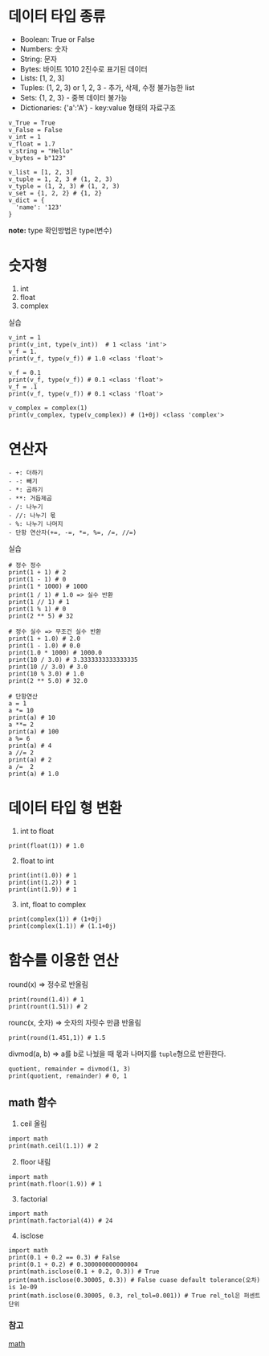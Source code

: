 # 데이터 타입 종류
- Boolean: True or False
- Numbers: 숫자
- String: 문자
- Bytes: 바이트 1010 2진수로 표기된 데이터
- Lists: [1, 2, 3]
- Tuples: (1, 2, 3) or 1, 2, 3 - 추가, 삭제, 수정 불가능한 list
- Sets: {1, 2, 3} - 중복 데이터 불가능
- Dictionaries: {'a':'A'} - key:value 형태의 자료구조


```
v_True = True
v_False = False
v_int = 1
v_float = 1.7
v_string = "Hello"
v_bytes = b"123"

v_list = [1, 2, 3]
v_tuple = 1, 2, 3 # (1, 2, 3)
v_typle = (1, 2, 3) # (1, 2, 3)
v_set = {1, 2, 2} # {1, 2}
v_dict = {
  'name': '123'
}
```
**note:** type 확인방법은 type(변수)

# 숫자형
1. int
2. float
3. complex

실습
```
v_int = 1
print(v_int, type(v_int))  # 1 <class 'int'>
v_f = 1.
print(v_f, type(v_f)) # 1.0 <class 'float'>

v_f = 0.1
print(v_f, type(v_f)) # 0.1 <class 'float'>
v_f = .1
print(v_f, type(v_f)) # 0.1 <class 'float'>

v_complex = complex(1)
print(v_complex, type(v_complex)) # (1+0j) <class 'complex'>
```

# 연산자
```
- +: 더하기
- -: 빼기
- *: 곱하기
- **: 거듭제곱
- /: 나누기
- //: 나누기 몫
- %: 나누기 나머지
- 단항 연산자(+=, -=, *=, %=, /=, //=)
```

실습
```
# 정수 정수
print(1 + 1) # 2
print(1 - 1) # 0
print(1 * 1000) # 1000
print(1 / 1) # 1.0 => 실수 반환
print(1 // 1) # 1
print(1 % 1) # 0 
print(2 ** 5) # 32

# 정수 실수 => 무조건 실수 반환
print(1 + 1.0) # 2.0
print(1 - 1.0) # 0.0
print(1.0 * 1000) # 1000.0
print(10 / 3.0) # 3.3333333333333335
print(10 // 3.0) # 3.0
print(10 % 3.0) # 1.0
print(2 ** 5.0) # 32.0

# 단항연산
a = 1
a *= 10
print(a) # 10
a **= 2 
print(a) # 100
a %= 6
print(a) # 4
a //= 2 
print(a) # 2
a /=  2 
print(a) # 1.0
```


# 데이터 타입 형 변환
1. int to float
```
print(float(1)) # 1.0
```
2. float to int
```
print(int(1.0)) # 1
print(int(1.2)) # 1
print(int(1.9)) # 1
```
3. int, float to complex
```
print(complex(1)) # (1+0j)
print(complex(1.1)) # (1.1+0j)
```

# 함수를 이용한 연산
round(x) => 정수로 반올림
```
print(round(1.4)) # 1
print(rount(1.51)) # 2
```
rounc(x, 숫자) => 숫자의 자릿수 만큼 반올림
```
print(round(1.451,1)) # 1.5
```

divmod(a, b) => a를 b로 나눴을 때 몫과 나머지를 `tuple`형으로 반환한다.
```
quotient, remainder = divmod(1, 3)
print(quotient, remainder) # 0, 1
```

## math 함수
1. ceil 올림
```
import math
print(math.ceil(1.1)) # 2
```
2. floor 내림
```
import math
print(math.floor(1.9)) # 1
```
3. factorial
```
import math
print(math.factorial(4)) # 24
```
4. isclose
```
import math
print(0.1 + 0.2 == 0.3) # False
print(0.1 + 0.2) # 0.300000000000004
print(math.isclose(0.1 + 0.2, 0.3)) # True
print(math.isclose(0.30005, 0.3)) # False cuase default tolerance(오차) is 1e-09
print(math.isclose(0.30005, 0.3, rel_tol=0.001)) # True rel_tol은 퍼센트 단위
```



### 참고
[math](https://docs.python.org/3/library/math.html)
